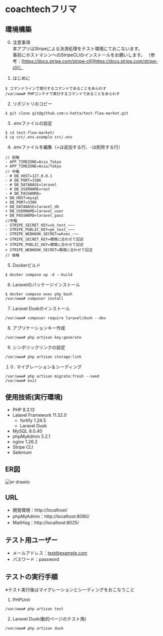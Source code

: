 # coachtechフリマ

## 環境構築

0.  注意事項  
    本アプリはStripeによる決済処理をテスト環境にておこないます。  
    事前にホストマシンへのStripeCLIのインストールをお願いします。
	（参考：[https://docs.stripe.com/stripe-cli](https://docs.stripe.com/stripe-cli)）
    
1.  はじめに
```
$ コマンドラインで実行するコマンドであることをあらわす
/var/www# PHPコンテナで実行するコマンドであることをあらわす
```

2.  リポジトリのコピー
```
$ git clone git@github.com:s-hatta/test-flea-market.git
```

3.  .envファイルの設定
```
$ cd test-flea-market/
$ cp src/.env.example src/.env
```

4.  .envファイルを編集（+は追加する行、-は削除する行）
```
// 前略
- APP_TIMEZONE=Asia_Tokyo
+ APP_TIMEZONE=Asia/Tokyo
// 中略
- # DB_HOST=127.0.0.1
- # DB_PORT=3306
- # DB_DATABASE=laravel
- # DB_USERNAME=root
- # DB_PASSWORD=
+ DB_HOST=mysql
+ DB_PORT=3306
+ DB_DATABASE=laravel_db
+ DB_USERNAME=laravel_user
+ DB_PASSWORD=laravel_pass
//中略
- STRIPE_SECRET_KEY=sk_test_~~~
- STRIPE_PUBLIC_KEY=pk_test_~~~
- STRIPE_WEBHOOK_SECRET=whsec_~~~
+ STRIPE_SECRET_KEY=環境に合わせて記述
+ STRIPE_PUBLIC_KEY=環境に合わせて記述
+ STRIPE_WEBHOOK_SECRET=環境に合わせて記述
// 後略
```

5.  Dockerビルド
```
$ docker compose up -d --build
```

6.  Laravelのパッケージインストール
```
$ docker compose exec php bash
/var/www# composer install
```

7.  Laravel Duskのインストール
```
/var/www# composer require laravel/dusk --dev
```

8.  アプリケーションキー作成
```
/var/www# php artisan key:generate
```

9.  シンボリックリンクの設定
```
/var/www# php artisan storage:link
```

１０.  マイグレーション＆シーディング
```
/var/www# php artisan migrate:fresh --seed
/var/www# exit
```

## 使用技術(実行環境)
- PHP 8.3.13
- Lalavel Framework 11.32.0
    - fortify 1.24.5
    - Laravel Dusk
- MySQL 8.0.40
- phpMyAdmin 5.2.1
- nginx 1.26.2
- Stripe CLI
- Selenium

## ER図
![er drawio](https://github.com/user-attachments/assets/6067458c-c9cb-4873-bf26-dcc0fbddacf5)

## URL
- 開発環境：http://localhost/
- phpMyAdmin：http://localhost:8080/
- MailHog：http://localhost:8025/

## テスト用ユーザー
 - メールアドレス：test@example.com
 - パスワード：password

## テストの実行手順
※テスト実行後はマイグレーションとシーディングをおこなうこと
1.  PHPUnit  
```
/var/www# php artisan test
```

2. Laravel Dusk(動的ページのテスト用)
```
/var/www# php artisan dusk
```
